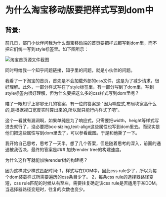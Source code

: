 # 为什么淘宝移动版要把样式写到dom中

## 背景:

前几日，部门小伙伴问我为什么淘宝移动端的首页要把样式都写到dom里，而不把它们统一写到style标签里。如下图所示：

![淘宝首页源文件截图](https://raw.githubusercontent.com/yaojijiayou/blog/master/img/1.png)

同时甩给我一个知乎问题链接，知乎里的问题，就是小伙伴的问题。

我看了一下淘宝的首页，首先是不会加载外部的css文件，这是为了减少请求，很好理解。此外，一部分样式写在了style标签里，有一部分写到了dom里，写到style标签内很好理解，但为什么要把这么多的css样式写到dom里呢？

瞄了一眼知乎上寥寥无几的答案，有一位的答案是:"因为响应式,布局块宽高什么的,是根据视口宽度实时算出来的,所以就只能行内样式了吧"。

这个一看就有漏洞啊，如果单纯是为了响应式，只需要把width，height等样式写进去就行了，没必要把box-sizing,text-align这些属性也写到dom里去。而现实是他们把这些属性写到dom里去了，可以参看截图。于是和他撕了一下。


我开始自己思考，思考了一天半，想了几个答案，但是随着思考的深入，前面的通通被我否决，最终的答案是### 加快render tree的构建速度。

为什么这样写就能加快render树的构建呢？

因为这样减少样式匹配时间:
1，样式写在DOM中，因此css rule少了，所以为每个dom装载样式所需要遍历的css条目少了。
2，每条css rule的选择器路径变短，css rule匹配的时候从右至左，需要往复确定该css rule是否适用于某DOM。当选择器路径变短时，往复的次数也变少。



